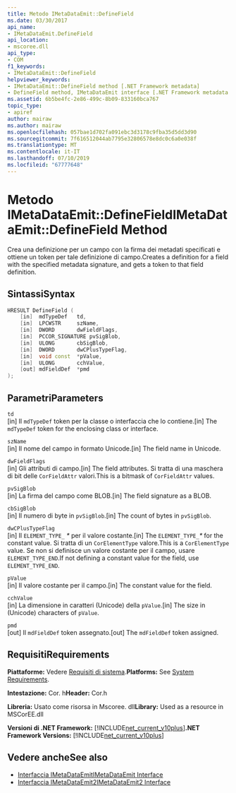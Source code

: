 ```yaml
---
title: Metodo IMetaDataEmit::DefineField
ms.date: 03/30/2017
api_name:
- IMetaDataEmit.DefineField
api_location:
- mscoree.dll
api_type:
- COM
f1_keywords:
- IMetaDataEmit::DefineField
helpviewer_keywords:
- IMetaDataEmit::DefineField method [.NET Framework metadata]
- DefineField method, IMetaDataEmit interface [.NET Framework metadata
ms.assetid: 6b5be4fc-2e86-499c-8b09-833160bca767
topic_type:
- apiref
author: mairaw
ms.author: mairaw
ms.openlocfilehash: 057bae1d702fa091ebc3d3178c9fba35d5dd3d90
ms.sourcegitcommit: 7f616512044ab7795e32806578e8dc0c6a0e038f
ms.translationtype: MT
ms.contentlocale: it-IT
ms.lasthandoff: 07/10/2019
ms.locfileid: "67777648"
---
```

# <a name="imetadataemitdefinefield-method"></a><span data-ttu-id="85361-102">Metodo IMetaDataEmit::DefineField</span><span class="sxs-lookup"><span data-stu-id="85361-102">IMetaDataEmit::DefineField Method</span></span>
<span data-ttu-id="85361-103">Crea una definizione per un campo con la firma dei metadati specificati e ottiene un token per tale definizione di campo.</span><span class="sxs-lookup"><span data-stu-id="85361-103">Creates a definition for a field with the specified metadata signature, and gets a token to that field definition.</span></span>  
  
## <a name="syntax"></a><span data-ttu-id="85361-104">Sintassi</span><span class="sxs-lookup"><span data-stu-id="85361-104">Syntax</span></span>  
  
```cpp  
HRESULT DefineField (   
    [in]  mdTypeDef   td,   
    [in]  LPCWSTR     szName,   
    [in]  DWORD       dwFieldFlags,   
    [in]  PCCOR_SIGNATURE pvSigBlob,   
    [in]  ULONG       cbSigBlob,   
    [in]  DWORD       dwCPlusTypeFlag,   
    [in]  void const  *pValue,   
    [in]  ULONG       cchValue,   
    [out] mdFieldDef  *pmd   
);  
```  
  
## <a name="parameters"></a><span data-ttu-id="85361-105">Parametri</span><span class="sxs-lookup"><span data-stu-id="85361-105">Parameters</span></span>  
 `td`  
 <span data-ttu-id="85361-106">[in] Il `mdTypeDef` token per la classe o interfaccia che lo contiene.</span><span class="sxs-lookup"><span data-stu-id="85361-106">[in] The `mdTypeDef` token for the enclosing class or interface.</span></span>  
  
 `szName`  
 <span data-ttu-id="85361-107">[in] Il nome del campo in formato Unicode.</span><span class="sxs-lookup"><span data-stu-id="85361-107">[in] The field name in Unicode.</span></span>  
  
 `dwFieldFlags`  
 <span data-ttu-id="85361-108">[in] Gli attributi di campo.</span><span class="sxs-lookup"><span data-stu-id="85361-108">[in] The field attributes.</span></span> <span data-ttu-id="85361-109">Si tratta di una maschera di bit delle `CorFieldAttr` valori.</span><span class="sxs-lookup"><span data-stu-id="85361-109">This is a bitmask of `CorFieldAttr` values.</span></span>  
  
 `pvSigBlob`  
 <span data-ttu-id="85361-110">[in] La firma del campo come BLOB.</span><span class="sxs-lookup"><span data-stu-id="85361-110">[in] The field signature as a BLOB.</span></span>  
  
 `cbSigBlob`  
 <span data-ttu-id="85361-111">[in] Il numero di byte in `pvSigBlob`.</span><span class="sxs-lookup"><span data-stu-id="85361-111">[in] The count of bytes in `pvSigBlob`.</span></span>  
  
 `dwCPlusTypeFlag`  
 <span data-ttu-id="85361-112">[in] Il `ELEMENT_TYPE_` *\** per il valore costante.</span><span class="sxs-lookup"><span data-stu-id="85361-112">[in] The `ELEMENT_TYPE_`*\** for the constant value.</span></span> <span data-ttu-id="85361-113">Si tratta di un `CorElementType` valore.</span><span class="sxs-lookup"><span data-stu-id="85361-113">This is a `CorElementType` value.</span></span> <span data-ttu-id="85361-114">Se non si definisce un valore costante per il campo, usare `ELEMENT_TYPE_END`.</span><span class="sxs-lookup"><span data-stu-id="85361-114">If not defining a constant value for the field, use `ELEMENT_TYPE_END`.</span></span>  
  
 `pValue`  
 <span data-ttu-id="85361-115">[in] Il valore costante per il campo.</span><span class="sxs-lookup"><span data-stu-id="85361-115">[in] The constant value for the field.</span></span>  
  
 `cchValue`  
 <span data-ttu-id="85361-116">[in] La dimensione in caratteri (Unicode) della `pValue`.</span><span class="sxs-lookup"><span data-stu-id="85361-116">[in] The size in (Unicode) characters of `pValue`.</span></span>  
  
 `pmd`  
 <span data-ttu-id="85361-117">[out] Il `mdFieldDef` token assegnato.</span><span class="sxs-lookup"><span data-stu-id="85361-117">[out] The `mdFieldDef` token assigned.</span></span>  
  
## <a name="requirements"></a><span data-ttu-id="85361-118">Requisiti</span><span class="sxs-lookup"><span data-stu-id="85361-118">Requirements</span></span>  
 <span data-ttu-id="85361-119">**Piattaforme:** Vedere [Requisiti di sistema](../../../../docs/framework/get-started/system-requirements.md).</span><span class="sxs-lookup"><span data-stu-id="85361-119">**Platforms:** See [System Requirements](../../../../docs/framework/get-started/system-requirements.md).</span></span>  
  
 <span data-ttu-id="85361-120">**Intestazione:** Cor. h</span><span class="sxs-lookup"><span data-stu-id="85361-120">**Header:** Cor.h</span></span>  
  
 <span data-ttu-id="85361-121">**Libreria:** Usato come risorsa in Mscoree. dll</span><span class="sxs-lookup"><span data-stu-id="85361-121">**Library:** Used as a resource in MSCorEE.dll</span></span>  
  
 <span data-ttu-id="85361-122">**Versioni di .NET Framework:** [!INCLUDE[net_current_v10plus](../../../../includes/net-current-v10plus-md.md)]</span><span class="sxs-lookup"><span data-stu-id="85361-122">**.NET Framework Versions:** [!INCLUDE[net_current_v10plus](../../../../includes/net-current-v10plus-md.md)]</span></span>  
  
## <a name="see-also"></a><span data-ttu-id="85361-123">Vedere anche</span><span class="sxs-lookup"><span data-stu-id="85361-123">See also</span></span>

- [<span data-ttu-id="85361-124">Interfaccia IMetaDataEmit</span><span class="sxs-lookup"><span data-stu-id="85361-124">IMetaDataEmit Interface</span></span>](../../../../docs/framework/unmanaged-api/metadata/imetadataemit-interface.md)
- [<span data-ttu-id="85361-125">Interfaccia IMetaDataEmit2</span><span class="sxs-lookup"><span data-stu-id="85361-125">IMetaDataEmit2 Interface</span></span>](../../../../docs/framework/unmanaged-api/metadata/imetadataemit2-interface.md)

